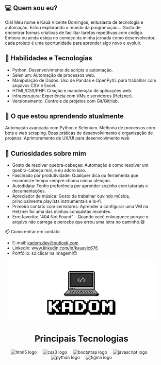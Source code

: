 ## 💻 Quem sou eu?
Olá! Meu nome é Kauã Vicente Domingos, entusiasta de tecnologia e automação. Estou explorando o mundo da programação... Gosto de encontrar formas criativas de facilitar tarefas repetitivas com código. Embora eu ainda esteja no começo da minha jornada como desenvolvedor, cada projeto é uma oportunidade para aprender algo novo e evoluir.

## 🚀 Habilidades e Tecnologias
- Python: Desenvolvimento de scripts e automação.
- Selenium: Automação de processos web.
- Manipulação de Dados: Uso de Pandas e OpenPyXL para trabalhar com arquivos CSV e Excel.
- HTML/CSS/PHP: Criação e manutenção de aplicações web.
- Infraestrutura: Experiência com VMs e servidores (Hetzner).
- Versionamento: Controle de projetos com Git/GitHub.

## 🎯 O que estou aprendendo atualmente
Automação avançada com Python e Selenium.
Melhoria de processos com bots e web scraping.
Boas práticas de desenvolvimento e organização de projetos.
Aprimoramento de UX/UI para desenvolvimento web

## 🎲 Curiosidades sobre mim
- Gosto de resolver quebra-cabeças: Automação é como resolver um quebra-cabeça real, e eu adoro isso.
- Fascinado por produtividade: Qualquer dica ou ferramenta que economize tempo sempre chama minha atenção.
- Autodidata: Tenho preferência por aprender sozinho com tutoriais e documentações.
- Apreciador de música: Gosto de trabalhar ouvindo música, principalmente playlists instrumentais e lo-fi.
- Primeiro contato com servidores: Aprender a configurar uma VM na Hetzner foi uma das minhas conquistas recentes.
- Erro favorito: "404 Not Found" – Quando você enlouquece porque o arquivo não carrega e percebe que errou uma letra no caminho.😅

📫 Como entrar em contato
- E-mail: kadom.dev@outlook.com
- LinkedIn: www.linkedin.com/in/kauavic676
- Portfólio: só clicar na imagem!😉
<div align="center">
  <a href="https://kadom.com.br/">
  <img height="200" src="Kadom.png"/>
  </a>
</div>


<div align="center">
  <h1>Principais Tecnologias</h1>
  <img src="https://cdn.jsdelivr.net/gh/devicons/devicon/icons/html5/html5-original.svg" height="40" alt="html5 logo"  />
  <img width="12" />
  <img src="https://cdn.jsdelivr.net/gh/devicons/devicon/icons/css3/css3-original.svg" height="40" alt="css3 logo"  />
  <img width="12" />
  <img src="https://cdn.jsdelivr.net/gh/devicons/devicon/icons/bootstrap/bootstrap-original.svg" height="40" alt="bootstrap logo"  />
  <img width="12" />
  <img src="https://cdn.jsdelivr.net/gh/devicons/devicon/icons/javascript/javascript-original.svg" height="40" alt="javascript logo"  />
  <img width="12" />
  <img src="https://cdn.jsdelivr.net/gh/devicons/devicon/icons/python/python-original.svg" height="40" alt="python logo"  />
  <img width="12" />
  <img src="https://cdn.jsdelivr.net/gh/devicons/devicon/icons/figma/figma-original.svg" height="40" alt="figma logo"  />
</div>

